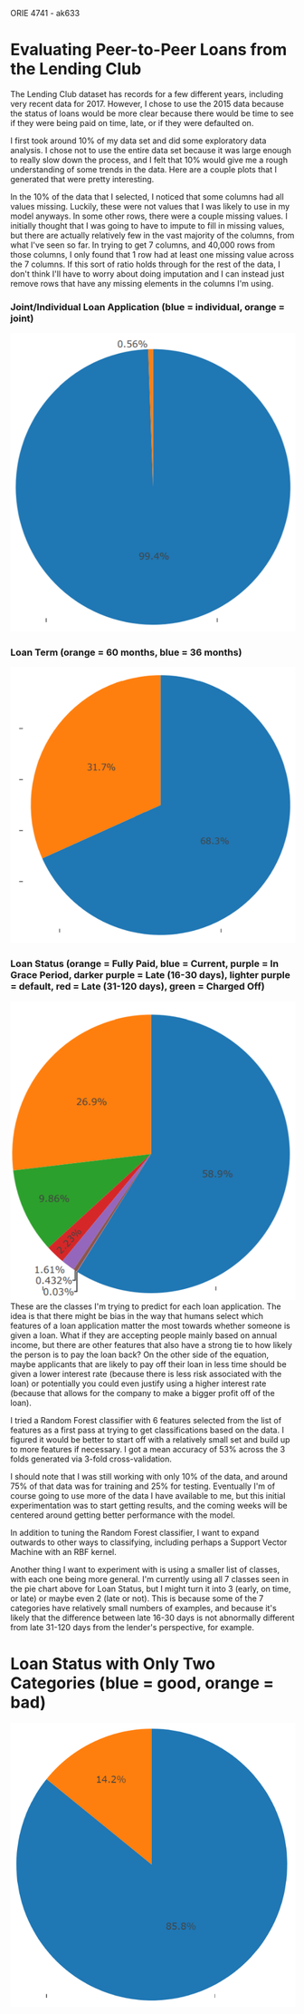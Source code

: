 ORIE 4741 - ak633

# Evaluating Peer-to-Peer Loans from the Lending Club

The Lending Club dataset has records for a few different years, including very recent data for 2017. However, I chose to use the 2015 data because the status of loans would be more clear because there would be time to see if they were being paid on time, late, or if they were defaulted on.

I first took around 10% of my data set and did some exploratory data analysis. I chose not to use the entire data set because it was large enough to really slow down the process, and I felt that 10% would give me a rough understanding of some trends in the data. Here are a couple plots that I generated that were pretty interesting.

In the 10% of the data that I selected, I noticed that some columns had all values missing. Luckily, these were not values that I was likely to use in my model anyways. In some other rows, there were a couple missing values. I initially thought that I was going to have to impute to fill in missing values, but there are actually relatively few in the vast majority of the columns, from what I've seen so far. In trying to get 7 columns, and 40,000 rows from those columns, I only found that 1 row had at least one missing value across the 7 columns. If this sort of ratio holds through for the rest of the data, I don't think I'll have to worry about doing imputation and I can instead just remove rows that have any missing elements in the columns I'm using.

### Joint/Individual Loan Application (blue = individual, orange = joint)
![alt text](joint_individual.PNG "Joint/Individual Loan Application")

### Loan Term (orange = 60 months, blue = 36 months)
![alt text](loan_term_length.PNG "Loan Term")

### Loan Status (orange = Fully Paid, blue = Current, purple = In Grace Period, darker purple = Late (16-30 days), lighter purple = default, red = Late (31-120 days), green = Charged Off)
![alt text](loan_status.PNG "Loan Status")
These are the classes I'm trying to predict for each loan application. The idea is that there might be bias in the way that humans select which features of a loan application matter the most towards whether someone is given a loan. What if they are accepting people mainly based on annual income, but there are other features that also have a strong tie to how likely the person is to pay the loan back? On the other side of the equation, maybe applicants that are likely to pay off their loan in less time should be given a lower interest rate (because there is less risk associated with the loan) or potentially you could even justify using a higher interest rate (because that allows for the company to make a bigger profit off of the loan). 

I tried a Random Forest classifier with 6 features selected from the list of features as a first pass at trying to get classifications based on the data. I figured it would be better to start off with a relatively small set and build up to more features if necessary. I got a mean accuracy of 53% across the 3 folds generated via 3-fold cross-validation. 

I should note that I was still working with only 10% of the data, and around 75% of that data was for training and 25% for testing. Eventually I'm of course going to use more of the data I have available to me, but this initial experimentation was to start getting results, and the coming weeks will be centered around getting better performance with the model.

In addition to tuning the Random Forest classifier, I want to expand outwards to other ways to classifying, including perhaps a Support Vector Machine with an RBF kernel.

Another thing I want to experiment with is using a smaller list of classes, with each one being more general. I'm currently using all 7 classes seen in the pie chart above for Loan Status, but I might turn it into 3 (early, on time, or late) or maybe even 2 (late or not). This is because some of the 7 categories have relatively small numbers of examples, and because it's likely that the difference between late 16-30 days is not abnormally different from late 31-120 days from the lender's perspective, for example.

# Loan Status with Only Two Categories (blue = good, orange = bad)
![alt text](loan_status_2_categories.PNG "Loan Status, Good or Bad")

